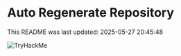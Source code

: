 # Auto Regenerate Repository

This README was last updated: 2025-05-27 20:45:48

 ![TryHackMe](https://tryhackme.com/badge/533634)